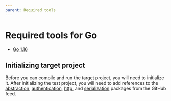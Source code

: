 ```yaml
---
parent: Required tools
---
```


# Required tools for Go

- [Go 1.16](https://golang.org/dl/)

## Initializing target project

Before you can compile and run the target project, you will need to initialize it. After initializing the test project, you will need to add references to the [abstraction](https://github.com/microsoft/kiota/tree/main/abstractions/go/), [authentication](https://github.com/microsoft/kiota/tree/main/authentication/go/azure), [http](https://github.com/microsoft/kiota/tree/main/http/go/http/), and [serialization](https://github.com/microsoft/kiota/tree/main/serialization/go/json/) packages from the GitHub feed.
